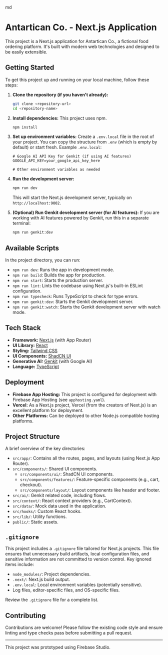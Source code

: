 md
# Antartican Co. - Next.js Application

This project is a Next.js application for Antartican Co., a fictional food ordering platform. It's built with modern web technologies and designed to be easily extensible.

## Getting Started

To get this project up and running on your local machine, follow these steps:

1.  **Clone the repository (if you haven't already):**
    ```bash
    git clone <repository-url>
    cd <repository-name>
    ```

2.  **Install dependencies:**
    This project uses npm.
    ```bash
    npm install
    ```

3.  **Set up environment variables:**
    Create a `.env.local` file in the root of your project. You can copy the structure from `.env` (which is empty by default) or start fresh.
    Example `.env.local`:
    ```
    # Google AI API Key for Genkit (if using AI features)
    GOOGLE_API_KEY=your_google_api_key_here

    # Other environment variables as needed
    ```

4.  **Run the development server:**
    ```bash
    npm run dev
    ```
    This will start the Next.js development server, typically on `http://localhost:9002`.

5.  **(Optional) Run Genkit development server (for AI features):**
    If you are working with AI features powered by Genkit, run this in a separate terminal:
    ```bash
    npm run genkit:dev
    ```

## Available Scripts

In the project directory, you can run:

*   `npm run dev`: Runs the app in development mode.
*   `npm run build`: Builds the app for production.
*   `npm run start`: Starts the production server.
*   `npm run lint`: Lints the codebase using Next.js's built-in ESLint configuration.
*   `npm run typecheck`: Runs TypeScript to check for type errors.
*   `npm run genkit:dev`: Starts the Genkit development server.
*   `npm run genkit:watch`: Starts the Genkit development server with watch mode.

## Tech Stack

*   **Framework:** [Next.js](https://nextjs.org/) (with App Router)
*   **UI Library:** [React](https://reactjs.org/)
*   **Styling:** [Tailwind CSS](https://tailwindcss.com/)
*   **UI Components:** [ShadCN UI](https://ui.shadcn.com/)
*   **Generative AI:** [Genkit](https://firebase.google.com/docs/genkit) (with Google AI)
*   **Language:** [TypeScript](https://www.typescriptlang.org/)

## Deployment

*   **Firebase App Hosting:** This project is configured for deployment with Firebase App Hosting (see `apphosting.yaml`).
*   **Vercel:** As a Next.js project, Vercel (from the creators of Next.js) is an excellent platform for deployment.
*   **Other Platforms:** Can be deployed to other Node.js compatible hosting platforms.

## Project Structure

A brief overview of the key directories:

*   `src/app/`: Contains all the routes, pages, and layouts (using Next.js App Router).
*   `src/components/`: Shared UI components.
    *   `src/components/ui/`: ShadCN UI components.
    *   `src/components/features/`: Feature-specific components (e.g., cart, checkout).
    *   `src/components/layout/`: Layout components like header and footer.
*   `src/ai/`: Genkit related code, including flows.
*   `src/context/`: React context providers (e.g., CartContext).
*   `src/data/`: Mock data used in the application.
*   `src/hooks/`: Custom React hooks.
*   `src/lib/`: Utility functions.
*   `public/`: Static assets.

## `.gitignore`

This project includes a `.gitignore` file tailored for Next.js projects. This file ensures that unnecessary build artifacts, local configuration files, and sensitive information are not committed to version control. Key ignored items include:

*   `node_modules/`: Project dependencies.
*   `.next/`: Next.js build output.
*   `.env.local`: Local environment variables (potentially sensitive).
*   Log files, editor-specific files, and OS-specific files.

Review the `.gitignore` file for a complete list.

## Contributing

Contributions are welcome! Please follow the existing code style and ensure linting and type checks pass before submitting a pull request.

---

This project was prototyped using Firebase Studio.
